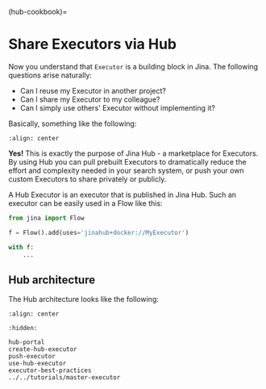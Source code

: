 (hub-cookbook)=

# Share Executors via Hub

Now you understand that `Executor` is a building block in Jina. The following questions arise naturally:

- Can I reuse my Executor in another project?
- Can I share my Executor to my colleague?
- Can I simply use others' Executor without implementing it?

Basically, something like the following:

```{figure} ../../../.github/hub-user-journey.svg
:align: center
```

**Yes!** This is exactly the purpose of Jina Hub - a marketplace for Executors. By using Hub you can pull prebuilt
Executors to dramatically reduce the effort and complexity needed in your search system, or push your own custom
Executors to share privately or publicly.

A Hub Executor is an executor that is published in Jina Hub. Such an executor can be easily used in a Flow like this:

```python
from jina import Flow

f = Flow().add(uses='jinahub+docker://MyExecutor')

with f:
    ...
``` 

## Hub architecture

The Hub architecture looks like the following:

```{figure} ../../../.github/hub-system.svg
:align: center
```

```{toctree}
:hidden:

hub-portal
create-hub-executor
push-executor
use-hub-executor
executor-best-practices
../../tutorials/master-executor
```
